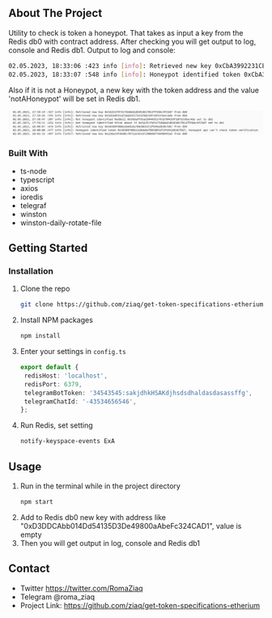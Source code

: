 <!-- ABOUT THE PROJECT -->
## About The Project

Utility to check is token a honeypot. That takes as input a key from the Redis db0 with contract address.
After checking you will get output to log, console and Redis db1. Output to log and console:
   ```sh
   02.05.2023, 18:33:06 :423 info [info]: Retrieved new key 0xCbA3992231CE5b7cc17c07a0C5B440b64f745F55 from db0
   02.05.2023, 18:33:07 :548 info [info]: Honeypot identified token 0xCbA3992231CE5b7cc17c07a0C5B440b64f745F55, honeypotReason HONEYPOT: EXTREMELY HIGH TAXES
   ```

Also if it is not a Honeypot, a new key with the token address and the value 'notAHoneypot' will be set in Redis db1.

![Screenshot](./images/screenshot.png)

### Built With

- ts-node
- typescript
- axios
- ioredis
- telegraf
- winston
- winston-daily-rotate-file

<!-- GETTING STARTED -->
## Getting Started

### Installation

1. Clone the repo
   ```sh
   git clone https://github.com/ziaq/get-token-specifications-etherium.git
   ```
3. Install NPM packages
   ```sh
   npm install
   ```
4. Enter your settings in `config.ts`
   ```ts
   export default {
    redisHost: 'localhost',
    redisPort: 6379,
    telegramBotToken: '34543545:sakjdhkHSAKdjhsdsdhaldasdasassffg',
    telegramChatId: '-43534656546',
   };
   ```
5. Run Redis, set setting
   ```sh
   notify-keyspace-events ExA
   ```  
<!-- USAGE EXAMPLES -->
## Usage

1. Run in the terminal while in the project directory 
   ```sh
   npm start
   ```
2. Add to Redis db0 new key with address like "0xD3DDCAbb014Dd54135D3De49800aAbeFc324CAD1", value is empty
3. Then you will get output in log, console and Redis db1

## Contact

- Twitter https://twitter.com/RomaZiaq
- Telegram @roma_ziaq
- Project Link: https://github.com/ziaq/get-token-specifications-etherium